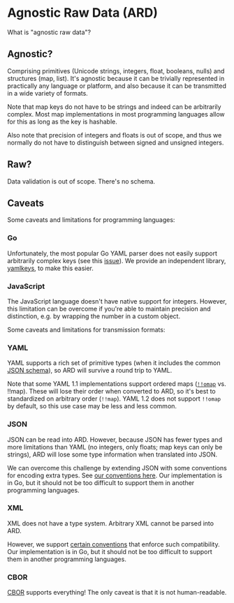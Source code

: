 Agnostic Raw Data (ARD)
=======================

What is "agnostic raw data"?

Agnostic?
---------

Comprising primitives (Unicode strings, integers, float, booleans, nulls) and structures (map,
list). It's agnostic because it can be trivially represented in practically any language or platform,
and also because it can be transmitted in a wide variety of formats.

Note that map keys do not have to be strings and indeed can be arbitrarily complex. Most map
implementations in most programming languages allow for this as long as the key is hashable.

Also note that precision of integers and floats is out of scope, and thus we normally do not have
to distinguish between signed and unsigned integers.

Raw?
----

Data validation is out of scope. There's no schema.

Caveats
-------

Some caveats and limitations for programming languages:

### Go

Unfortunately, the most popular Go YAML parser does not easily support arbitrarily complex keys
(see this [issue](https://github.com/go-yaml/yaml/issues/502)). We provide an independent library,
[yamlkeys](https://github.com/tliron/yamlkeys), to make this easier.

### JavaScript

The JavaScript language doesn't have native support for integers. However, this limitation can be
overcome if you're able to maintain precision and distinction, e.g. by wrapping the number in a
custom object.

Some caveats and limitations for transmission formats:

### YAML

YAML supports a rich set of primitive types (when it includes the common
[JSON schema](https://yaml.org/spec/1.2/spec.html#id2803231)), so ARD will survive a round trip
to YAML.

Note that some YAML 1.1 implementations support ordered maps
([`!!omap`](https://yaml.org/type/omap.html) vs. !!map). These will lose their order when converted
to ARD, so it's best to standardized on arbitrary order (`!!map`). YAML 1.2 does not support `!!omap`
by default, so this use case may be less and less common.

### JSON

JSON can be read into ARD. However, because JSON has fewer types and more limitations than YAML (no
integers, only floats; map keys can only be strings), ARD will lose some type information when
translated into JSON.

We can overcome this challenge by extending JSON with some conventions for encoding extra types.
See [our conventions here](cjson.go). Our implementation is in Go, but it should not be too difficult
to support them in another programming languages.

### XML

XML does not have a type system. Arbitrary XML cannot be parsed into ARD. 

However, we support [certain conventions](xml.go) that enforce such compatibility. Our
implementation is in Go, but it should not be too difficult to support them in another programming
languages.

### CBOR

[CBOR](https://cbor.io/) supports everything! The only caveat is that it is not human-readable.
